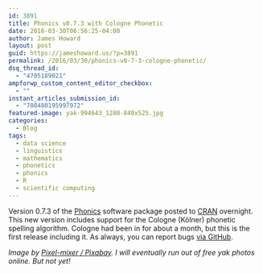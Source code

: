 ```yaml
---
id: 3891
title: Phonics v0.7.3 with Cologne Phonetic
date: 2016-03-30T06:56:25-04:00
author: James Howard
layout: post
guid: https://jameshoward.us/?p=3891
permalink: /2016/03/30/phonics-v0-7-3-cologne-phonetic/
dsq_thread_id:
  - "4705189021"
ampforwp_custom_content_editor_checkbox:
  - ""
instant_articles_submission_id:
  - "708480195997972"
featured-image: yak-994643_1280-840x525.jpg
categories:
  - Blog
tags:
  - data science
  - linguistics
  - mathematics
  - phonetics
  - phonics
  - R
  - scientific computing
---
```

Version 0.7.3 of the [Phonics](/software/phonics) software package posted to [CRAN](https://cran.r-project.org/package=phonics) overnight.  This new version includes support for the Cologne (Kölner) phonetic spelling algorithm.  Cologne had been in for about a month, but this is the first release including it.  As always, you can report bugs [via GitHub](https://github.com/howardjp/phonics/issues).

_Image by [Pixel-mixer / Pixabay](https://pixabay.com/en/yak-beef-highland-beef-mongolia-994643/).  I will eventually run out of free yak photos online.  But not yet!_
